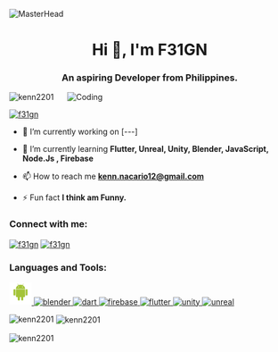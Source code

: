 ![MasterHead](https://user-images.githubusercontent.com/10498744/210012254-234538ff-d198-48aa-8964-37e6fd45d227.gif)
<h1 align="center">Hi 👋, I'm F31GN</h1>
<h3 align="center">An aspiring Developer from Philippines.</h3>
<img align="right" alt="Coding" width="400" src="https://64.media.tumblr.com/ba8c705edd2bed0a28d9458811155d69/tumblr_pap19zg4ae1w3zg6go1_500.gif">

<p align="left"> <img src="https://komarev.com/ghpvc/?username=kenn2201&label=Profile%20views&color=0e75b6&style=flat" alt="kenn2201" /> </p>

<p align="left"> <a href="https://twitter.com/f31gn" target="blank"><img src="https://img.shields.io/twitter/follow/f31gn?logo=twitter&style=for-the-badge" alt="f31gn" /></a> </p>

- 🔭 I’m currently working on [---]

- 🌱 I’m currently learning **Flutter, Unreal, Unity, Blender, JavaScript, Node.Js , Firebase**

- 📫 How to reach me **kenn.nacario12@gmail.com**

- ⚡ Fun fact **I think am Funny.**

<h3 align="left">Connect with me:</h3>
<p align="left">
<a href="https://twitter.com/f31gn" target="blank"><img align="center" src="https://raw.githubusercontent.com/rahuldkjain/github-profile-readme-generator/master/src/images/icons/Social/twitter.svg" alt="f31gn" height="30" width="40" /></a>
<a href="https://fb.com/f31gn" target="blank"><img align="center" src="https://raw.githubusercontent.com/rahuldkjain/github-profile-readme-generator/master/src/images/icons/Social/facebook.svg" alt="f31gn" height="30" width="40" /></a>
</p>

<h3 align="left">Languages and Tools:</h3>
<p align="left"> <a href="https://developer.android.com" target="_blank" rel="noreferrer"> <img src="https://raw.githubusercontent.com/devicons/devicon/master/icons/android/android-original-wordmark.svg" alt="android" width="40" height="40"/> </a> <a href="https://www.blender.org/" target="_blank" rel="noreferrer"> <img src="https://download.blender.org/branding/community/blender_community_badge_white.svg" alt="blender" width="40" height="40"/> </a> <a href="https://dart.dev" target="_blank" rel="noreferrer"> <img src="https://www.vectorlogo.zone/logos/dartlang/dartlang-icon.svg" alt="dart" width="40" height="40"/> </a> <a href="https://firebase.google.com/" target="_blank" rel="noreferrer"> <img src="https://www.vectorlogo.zone/logos/firebase/firebase-icon.svg" alt="firebase" width="40" height="40"/> </a> <a href="https://flutter.dev" target="_blank" rel="noreferrer"> <img src="https://www.vectorlogo.zone/logos/flutterio/flutterio-icon.svg" alt="flutter" width="40" height="40"/> </a> <a href="https://unity.com/" target="_blank" rel="noreferrer"> <img src="https://www.vectorlogo.zone/logos/unity3d/unity3d-icon.svg" alt="unity" width="40" height="40"/> </a> <a href="https://unrealengine.com/" target="_blank" rel="noreferrer"> <img src="https://raw.githubusercontent.com/kenangundogan/fontisto/036b7eca71aab1bef8e6a0518f7329f13ed62f6b/icons/svg/brand/unreal-engine.svg" alt="unreal" width="40" height="40"/> </a> </p>

<p><img align="left" src="https://github-readme-stats.vercel.app/api/top-langs?username=kenn2201&show_icons=true&locale=en&layout=compact" alt="kenn2201" /></p>

<p>&nbsp;<img align="center" src="https://github-readme-stats.vercel.app/api?username=kenn2201&show_icons=true&locale=en" alt="kenn2201" /></p>

<p><img align="center" src="https://github-readme-streak-stats.herokuapp.com/?user=kenn2201&" alt="kenn2201" /></p>
